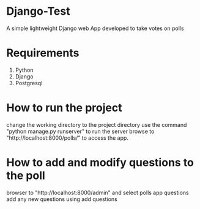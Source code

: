 # Django-Test
A simple lightweight Django web App developed to take votes on polls
# Requirements
1. Python 
2. Django
3. Postgresql
# How to run the project
change the working directory to the project directory
use the command "python manage.py runserver" to run the server
browse to "http://localhost:8000/polls/" to access the app.

# How to add and modify questions to the poll
browser to "http://localhost:8000/admin" and select polls app questions
add any new questions using add questions
